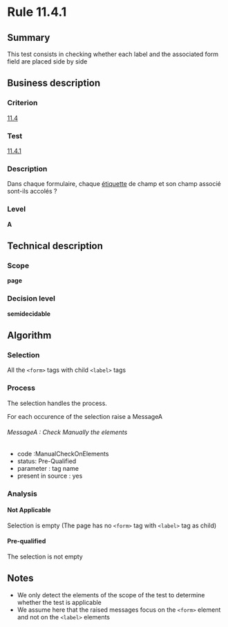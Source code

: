# Rule 11.4.1
## Summary

This test consists in checking whether each label and the associated
form field are placed side by side

## Business description

### Criterion

[11.4](http://references.modernisation.gouv.fr/sites/default/files/RGAA3_RC2-1/referentiel_technique.htm#crit-11-4)

### Test

[11.4.1](http://references.modernisation.gouv.fr/sites/default/files/RGAA3_RC2-1/referentiel_technique.htm#test-11-4-1)

### Description

Dans chaque formulaire, chaque <a href="http://references.modernisation.gouv.fr/sites/default/files/RGAA3_RC2-1/glossaire.htm#mEtiquette">&eacute;tiquette</a> de champ et son champ associ&eacute; sont-ils accol&eacute;s ?

### Level

**A**

## Technical description

### Scope

**page**

### Decision level

**semidecidable**

## Algorithm

### Selection

All the `<form>` tags with child `<label>` tags

### Process

The selection handles the process.

For each occurence of the selection raise a MessageA

###### MessageA : Check Manually the elements

-   code :ManualCheckOnElements
-   status: Pre-Qualified
-   parameter : tag name
-   present in source : yes

### Analysis

#### Not Applicable

Selection is empty (The page has no `<form>` tag with `<label>` tag as
child)

#### Pre-qualified

The selection is not empty

## Notes

-   We only detect the elements of the scope of the test to determine
    whether the test is applicable
-   We assume here that the raised messages focus on the `<form>` element
    and not on the `<label>` elements

